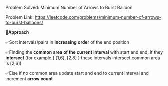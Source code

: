 Problem Solved: Minimum Number of Arrows to Burst Balloon

Problem Link: https://leetcode.com/problems/minimum-number-of-arrows-to-burst-balloons/



📌𝐀𝐩𝐩𝐫𝐨𝐚𝐜𝐡



✅Sort intervals/pairs in 𝐢𝐧𝐜𝐫𝐞𝐚𝐬𝐢𝐧𝐠 𝐨𝐫𝐝𝐞𝐫 of the end position

✅Finding the 𝐜𝐨𝐦𝐦𝐨𝐧 𝐚𝐫𝐞𝐚 𝐨𝐟 𝐭𝐡𝐞 𝐜𝐮𝐫𝐫𝐞𝐧𝐭 𝐢𝐧𝐭𝐞𝐫𝐯𝐚𝐥 with start and end, if they 𝐢𝐧𝐭𝐞𝐫𝐬𝐞𝐜𝐭 (for example { [1,6], [2,8] } these intervals intersect common area is [2,6])

✅Else if no common area update start and end to current interval and increment 𝐚𝐫𝐫𝐨𝐰 𝐜𝐨𝐮𝐧𝐭
